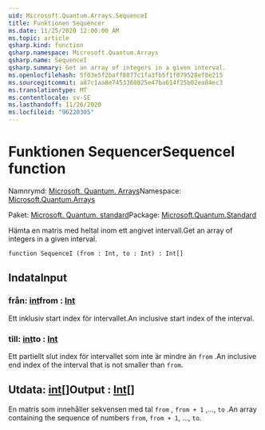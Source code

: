 ```yaml
---
uid: Microsoft.Quantum.Arrays.SequenceI
title: Funktionen Sequencer
ms.date: 11/25/2020 12:00:00 AM
ms.topic: article
qsharp.kind: function
qsharp.namespace: Microsoft.Quantum.Arrays
qsharp.name: SequenceI
qsharp.summary: Get an array of integers in a given interval.
ms.openlocfilehash: 5f03e5f2baff8077c1fa3fb5f1f079528ef0e215
ms.sourcegitcommit: a87c1aa8e7453360025e47ba614f25b02ea84ec3
ms.translationtype: MT
ms.contentlocale: sv-SE
ms.lasthandoff: 11/26/2020
ms.locfileid: "96220305"
---
```

# <a name="sequencei-function"></a><span data-ttu-id="5101d-102">Funktionen Sequencer</span><span class="sxs-lookup"><span data-stu-id="5101d-102">SequenceI function</span></span>

<span data-ttu-id="5101d-103">Namnrymd: [Microsoft. Quantum. Arrays](xref:Microsoft.Quantum.Arrays)</span><span class="sxs-lookup"><span data-stu-id="5101d-103">Namespace: [Microsoft.Quantum.Arrays](xref:Microsoft.Quantum.Arrays)</span></span>

<span data-ttu-id="5101d-104">Paket: [Microsoft. Quantum. standard](https://nuget.org/packages/Microsoft.Quantum.Standard)</span><span class="sxs-lookup"><span data-stu-id="5101d-104">Package: [Microsoft.Quantum.Standard](https://nuget.org/packages/Microsoft.Quantum.Standard)</span></span>


<span data-ttu-id="5101d-105">Hämta en matris med heltal inom ett angivet intervall.</span><span class="sxs-lookup"><span data-stu-id="5101d-105">Get an array of integers in a given interval.</span></span>

```qsharp
function SequenceI (from : Int, to : Int) : Int[]
```


## <a name="input"></a><span data-ttu-id="5101d-106">Indata</span><span class="sxs-lookup"><span data-stu-id="5101d-106">Input</span></span>

### <a name="from--int"></a><span data-ttu-id="5101d-107">från: [int](xref:microsoft.quantum.lang-ref.int)</span><span class="sxs-lookup"><span data-stu-id="5101d-107">from : [Int](xref:microsoft.quantum.lang-ref.int)</span></span>

<span data-ttu-id="5101d-108">Ett inklusiv start index för intervallet.</span><span class="sxs-lookup"><span data-stu-id="5101d-108">An inclusive start index of the interval.</span></span>


### <a name="to--int"></a><span data-ttu-id="5101d-109">till: [int](xref:microsoft.quantum.lang-ref.int)</span><span class="sxs-lookup"><span data-stu-id="5101d-109">to : [Int](xref:microsoft.quantum.lang-ref.int)</span></span>

<span data-ttu-id="5101d-110">Ett partiellt slut index för intervallet som inte är mindre än `from` .</span><span class="sxs-lookup"><span data-stu-id="5101d-110">An inclusive end index of the interval that is not smaller than `from`.</span></span>



## <a name="output--int"></a><span data-ttu-id="5101d-111">Utdata: [int](xref:microsoft.quantum.lang-ref.int)[]</span><span class="sxs-lookup"><span data-stu-id="5101d-111">Output : [Int](xref:microsoft.quantum.lang-ref.int)[]</span></span>

<span data-ttu-id="5101d-112">En matris som innehåller sekvensen med tal `from` , `from + 1` ,..., `to` .</span><span class="sxs-lookup"><span data-stu-id="5101d-112">An array containing the sequence of numbers `from`, `from + 1`, ..., `to`.</span></span>